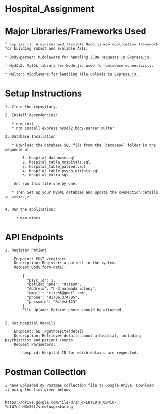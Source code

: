 # Hospital_Assignment




# Major Libraries/Frameworks Used

	* Express.js: A minimal and flexible Node.js web application framework for building robust and scalable APIs.

	* Body-parser: Middleware for handling JSON requests in Express.js.

	* MySQL2: MySQL library for Node.js, used for database connectivity.

	* Multer: Middleware for handling file uploads in Express.js.





# Setup Instructions

	1. Clone the repository.

	2. Install dependencies:

	   * npm init
	   * npm install express mysql2 body-parser multer

	3. Database Insallation

	   * Download the database SQL file from the `database` folder in ths sequence of

	   		1. hospital_database.sql
			2. hospital_table_hospitals.sql
			3. hospital_table_patient.sql
			4. hospital_table_psychiatrists.sql
			5. hospital_extra.sql

	    And run this file one by one.

	   * Then Set up your MySQL database and update the connection details in index.js.


	4. Run the application:

	     * npm start

     
# API Endpoints


	1. Register Patient

		Endpoint: POST /register
		Description: Registers a patient in the system.
		Request Body(form-data):

			{
			  "psyc_id": 1,
			  "patient_name": "Ritesh",
			  "Address": "h-3 narmada colony",
			  "email": "ritesh@gmail.com",
			  "phone": "917067374705",
			  "password": "Ritesh123"
			}
			File Upload: Patient photo should be attached.


	2. Get Hospital Details

		Endpoint: GET /gethospitaldetail
		Description: Retrieves details about a hospital, including psychiatrist and patient counts.
		Request Parameters:

			hosp_id: Hospital ID for which details are requested.




# Postman Collection

	
	I have uploaded my Postman collection file to Google Drive. Download it using the link given below:
	
	
	https://drive.google.com/file/d/1n_d-LDTE8TH_0B4iO-YetWTnGrNXeS6t/view?usp=sharing
	
	
	
	
